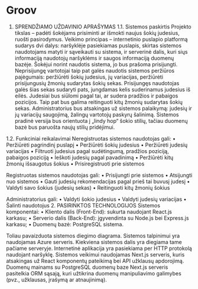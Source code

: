 # Groov

1. SPRENDŽIAMO UŽDAVINIO APRAŠYMAS
1.1. Sistemos paskirtis
Projekto tikslas – padėti šokėjams prisiminti ar išmokti naujus šokių judesius, ruošti pasirodymus. 
Veikimo principas – internetinio puslapio platformą sudarys dvi dalys: naršyklėje pasiekiamas puslapis, skirtas sistemos naudotojams matyti ir sąveikauti su sistema, ir serverinė dalis, kuri siųs informaciją naudotojų naršyklėms ir saugos informaciją duomenų bazėje.
Šokėjui norint naudotis sistema, jo bus prašoma prisijungti. Neprisijungę vartotojai taip pat galės naudotis sistemos peržiūros pajėgumais: peržiūrėti šokių judesius, jų variacijas, peržiūrėti prisijungusių žmonių sudarytas šokių sekas. Prisijungęs naudotojas galės šias sekas sudaryti pats, jungdamas kelis suderinamus judesius iš eilės. Judesiai bus siūlomi pagal tai, ar sudera pradžios ir pabaigos pozicijos. Taip pat bus galima reitinguoti kitų žmonių sudarytas šokių sekas. Administratorius bus atsakingas už sistemos palaikymą: judesių ir jų variacijų saugojimą, žalingų vartotojų paskyrų šalinimą. Sistemos pradinė versija bus orientuota į „lindy hop“ šokio stilių, tačiau duomenų bazė bus paruošta naujų stilių pridėjimui.

1.2. Funkciniai reikalavimai
Neregistruotas sistemos naudotojas gali:
•	Peržiūrėti pagrindinį puslapį
•	Peržiūrėti šokių judesius
•	Peržiūrėti judesių variacijas
•	Filtruoti judesius pagal sudėtingumą, pradžios poziciją, pabaigos poziciją
•	Ieškoti judesių pagal pavadinimą
•	Peržiūrėti kitų žmonių išsaugotus šokius
•	Prisiregistruoti prie sistemos

Registruotas sistemos naudotojas gali:
•	Prisijungti prie sistemos
•	Atsijungti nuo sistemos
•	Gauti judesių rekomendacijas pagal prieš tai buvusį judesį
•	Valdyti savo šokius (judesių sekas)
•	Reitinguoti kitų žmonių šokius

Administratorius gali:
•	Valdyti šokio judesius
•	Valdyti judesių variacijas
•	Šalinti naudotojus
2. PASIRINKTOS TECHNOLOGIJOS
Sistemos komponentai:
•	Kliento dalis (Front-End): sukurta naudojant React.js karkasu;
•	Serverio dalis (Back-End): įgyvendinta su Node.js bei Express.js karkasu;
•	Duomenų bazė: PostgreSQL sistema.

Toliau pavaizduota sistemos diegimo diagrama. Sistemos talpinimui yra naudojamas Azure serveris. Kiekviena sistemos dalis yra diegiama tame pačiame serveryje. Internetinė aplikacija yra pasiekiama per HTTP protokolą naudojant naršyklę. Sistemos veikimui naudojamas Next.js serveris, kuris atsakingas už React komponentų pateikimą bei API užklausų apdorojimą. Duomenų mainams su PostgreSQL duomenų baze Next.js serveris pasitelkia ORM sąsają, kuri užtikrina duomenų manipuliavimo galimybes (pvz., užklausas, įrašymą ar atnaujinimą).
